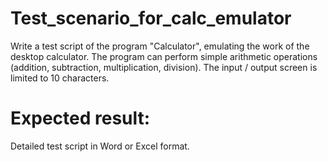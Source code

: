 # Test_scenario_for_calc_emulator
Write a test script of the program "Calculator", emulating the work of the desktop calculator. The program can perform simple arithmetic operations (addition, subtraction, multiplication, division). The input / output screen is limited to 10 characters.
# Expected result:

Detailed test script in Word or Excel format.